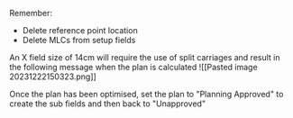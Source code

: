 Remember:

- Delete reference point location
- Delete MLCs from setup fields

An X field size of 14cm will require the use of split carriages and result in the following message when the plan is calculated
![[Pasted image 20231222150323.png]]

Once the plan has been optimised, set the plan to "Planning Approved" to create the sub fields and then back to "Unapproved"